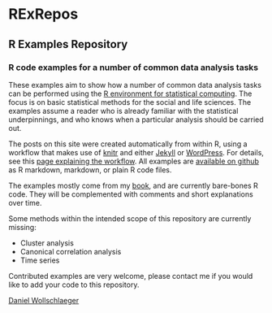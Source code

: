 RExRepos
========

R Examples Repository
---------------------

### R code examples for a number of common data analysis tasks

These examples aim to show how a number of common data analysis tasks can be performed using the [R environment for statistical computing](http://www.r-project.org).
The focus is on basic statistical methods for the social and life sciences.
The examples assume a reader who is already familiar with the statistical underpinnings, and who knows when a particular analysis should be carried out.

The posts on this site were created automatically from within R, using a workflow that makes use of [knitr](http://yihui.name/knitr/) and either [Jekyll](http://jekyllrb.com) or [WordPress](http://www.wordpress.org/). For details, see this [page explaining the workflow](rerWorkflow.html). All examples are [available on github](https://github.com/dwoll/RExRepos) as R markdown, markdown, or plain R code files.

The examples mostly come from my [book](http://www.uni-kiel.de/psychologie/dwoll/r/), and are currently bare-bones R code. They will be complemented with comments and short explanations over time.

Some methods within the intended scope of this repository are currently missing:

 - Cluster analysis
 - Canonical correlation analysis
 - Time series

Contributed examples are very welcome, please contact me if you would like to add your code to this repository.

[Daniel Wollschlaeger](http://www.uni-kiel.de/psychologie/dwoll/)